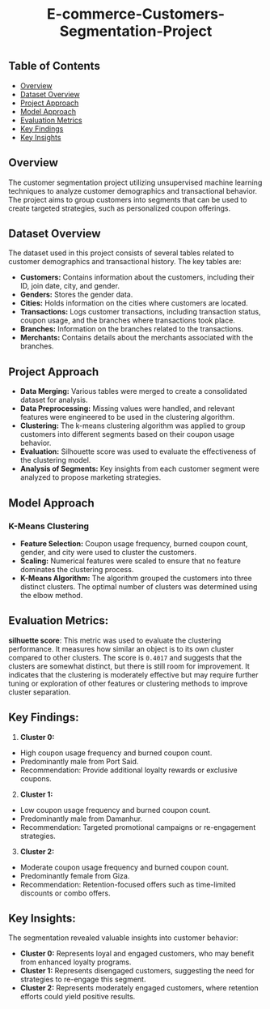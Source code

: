 <h1 align="center">
E-commerce-Customers-Segmentation-Project
<h1 align="center">

## Table of Contents
- [Overview](#Overview)
- [Dataset Overview](#Dataset-Overview)
- [Project Approach](#Project-Approach)
- [Model Approach](#Model-Approach)
- [Evaluation Metrics](#Evaluation-Metrics)
- [Key Findings](#Key-Findings)
- [Key Insights](#Key-Insights)



## Overview
The customer segmentation project utilizing unsupervised machine learning techniques to analyze customer demographics and transactional behavior. The project aims to group customers into segments that can be used to create targeted strategies, such as personalized coupon offerings.

## Dataset Overview
The dataset used in this project consists of several tables related to customer demographics and transactional history. The key tables are:
- **Customers:** Contains information about the customers, including their ID, join date, city, and gender.
- **Genders:** Stores the gender data.
- **Cities:** Holds information on the cities where customers are located.
- **Transactions:** Logs customer transactions, including transaction status, coupon usage, and the branches where transactions took place.
- **Branches:** Information on the branches related to the transactions.
- **Merchants:** Contains details about the merchants associated with the branches.

## Project Approach
- **Data Merging:** Various tables were merged to create a consolidated dataset for analysis.
- **Data Preprocessing:** Missing values were handled, and relevant features were engineered to be used in the clustering algorithm.
- **Clustering:** The k-means clustering algorithm was applied to group customers into different segments based on their coupon usage behavior.
- **Evaluation:** Silhouette score was used to evaluate the effectiveness of the clustering model.
- **Analysis of Segments:** Key insights from each customer segment were analyzed to propose marketing strategies.

## Model Approach
### K-Means Clustering
- **Feature Selection:** Coupon usage frequency, burned coupon count, gender, and city were used to cluster the customers.
- **Scaling:** Numerical features were scaled to ensure that no feature dominates the clustering process.
- **K-Means Algorithm:** The algorithm grouped the customers into three distinct clusters. The optimal number of clusters was determined using the elbow method.

## Evaluation Metrics:
**silhuette score**: This metric was used to evaluate the clustering performance. It measures how similar an object is to its own cluster compared to other clusters. The score is `0.4017` and suggests that the clusters are somewhat distinct, but there is still room for improvement. It indicates that the clustering is moderately effective but may require further tuning or exploration of other features or clustering methods to improve cluster separation.

## Key Findings:
1. **Cluster 0:**
- High coupon usage frequency and burned coupon count.
- Predominantly male from Port Said.
- Recommendation: Provide additional loyalty rewards or exclusive coupons.

2. **Cluster 1:**
- Low coupon usage frequency and burned coupon count.
- Predominantly male from Damanhur.
- Recommendation: Targeted promotional campaigns or re-engagement strategies.

3. **Cluster 2:**
- Moderate coupon usage frequency and burned coupon count.
- Predominantly female from Giza.
- Recommendation: Retention-focused offers such as time-limited discounts or combo offers.

## Key Insights:
The segmentation revealed valuable insights into customer behavior:
- **Cluster 0:** Represents loyal and engaged customers, who may benefit from enhanced loyalty programs.
- **Cluster 1:** Represents disengaged customers, suggesting the need for strategies to re-engage this segment.
- **Cluster 2:** Represents moderately engaged customers, where retention efforts could yield positive results.
